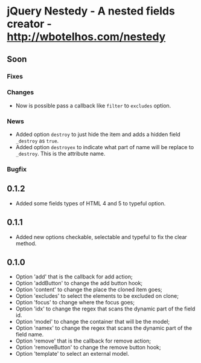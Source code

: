 # jQuery Nestedy - A nested fields creator - http://wbotelhos.com/nestedy

## Soon

### Fixes

### Changes

- Now is possible pass a callback like `filter` to `excludes` option.

### News

- Added option `destroy` to just hide the item and adds a hidden field `_destroy` as `true`.
- Added option `destroyex` to indicate what part of name will be replace to `_destroy`. This is the attribute name.

### Bugfix

## 0.1.2

- Added some fields types of HTML 4 and 5 to typeful option.

## 0.1.1

- Added new options checkable, selectable and typeful to fix the clear method.

## 0.1.0

- Option 'add' that is the callback for add action;
- Option 'addButton' to change the add button hook;
- Option 'content' to change the place the cloned item goes;
- Option 'excludes' to select the elements to be excluded on clone;
- Option 'focus' to change where the focus goes;
- Option 'idx' to change the regex that scans the dynamic part of the field id.
- Option 'model' to change the container that will be the model;
- Option 'namex' to change the regex that scans the dynamic part of the field name.
- Option 'remove' that is the callback for remove action;
- Option 'removeButton' to change the remove button hook;
- Option 'template' to select an external model.
